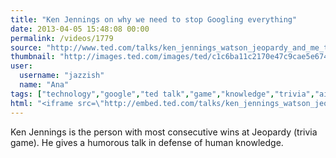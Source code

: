 ```yaml
---
title: "Ken Jennings on why we need to stop Googling everything"
date: 2013-04-05 15:48:08 00:00
permalink: /videos/1779
source: "http://www.ted.com/talks/ken_jennings_watson_jeopardy_and_me_the_obsolete_know_it_all.html?utm_campaign=&utm_content=awesm-publisher&utm_source=t.co&awesm=on.ted.com_Jennings&utm_medium=on.ted.com-static"
thumbnail: "http://images.ted.com/images/ted/c1c6ba11c2170e47c9cae5e674edfd102a5b85f3_389x292.jpg"
user:
  username: "jazzish"
  name: "Ana"
tags: ["technology","google","ted talk","game","knowledge","trivia","ai","human","jeopardy","jennings"]
html: "<iframe src=\"http://embed.ted.com/talks/ken_jennings_watson_jeopardy_and_me_the_obsolete_know_it_all.html\" width=\"560\" height=\"315\" frameborder=\"0\" scrolling=\"no\" webkitAllowFullScreen mozallowfullscreen allowFullScreen></iframe>"
---
```


Ken Jennings is the person with most consecutive wins at Jeopardy (trivia game). He gives a humorous talk in defense of human knowledge.